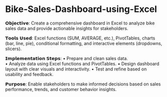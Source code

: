# Bike-Sales-Dashboard-using-Excel

𝗢𝗯𝗷𝗲𝗰𝘁𝗶𝘃𝗲:
Create a comprehensive dashboard in Excel to analyze bike sales data and provide actionable insights for stakeholders.

𝗧𝗼𝗼𝗹𝘀 𝗨𝘀𝗲𝗱:
Excel functions (SUM, AVERAGE, etc.), PivotTables, charts (bar, line, pie), conditional formatting, and interactive elements (dropdowns, slicers).

𝗜𝗺𝗽𝗹𝗲𝗺𝗲𝗻𝘁𝗮𝘁𝗶𝗼𝗻 𝗦𝘁𝗲𝗽𝘀:
• Prepare and clean sales data.<br>
• Analyze data using Excel functions and PivotTables.
• Design dashboard layout with clear visuals and interactivity.
• Test and refine based on usability and feedback.

𝗣𝘂𝗿𝗽𝗼𝘀𝗲:
Enable stakeholders to make informed decisions based on sales performance, trends, and customer behavior insights.
